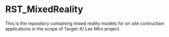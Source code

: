 # RST_MixedReality
This is the repository containing mixed reality models for on site contruction applications in the scope of Target-X/ Les Miro project.
